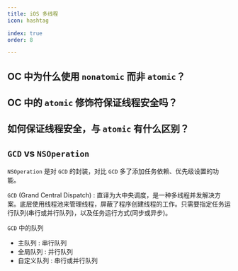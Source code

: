 ```yaml
---
title: iOS 多线程
icon: hashtag

index: true
order: 8

---
```


## OC 中为什么使用 `nonatomic` 而非 `atomic`？

## OC 中的 `atomic` 修饰符保证线程安全吗？

## 如何保证线程安全，与 `atomic` 有什么区别？

## `GCD` vs `NSOperation`

  `NSOperation` 是对 `GCD` 的封装，对比 `GCD` 多了添加任务依赖、优先级设置的功能。
  
  `GCD` (Grand Central Dispatch) : 直译为大中央调度，是一种多线程并发解决方案。底层使用线程池来管理线程，屏蔽了程序创建线程的工作。只需要指定任务运行队列(串行或并行队列)，以及任务运行方式(同步或异步)。
  
  `GCD` 中的队列
   * 主队列 : 串行队列
   * 全局队列 : 并行队列
   * 自定义队列 : 串行或并行队列